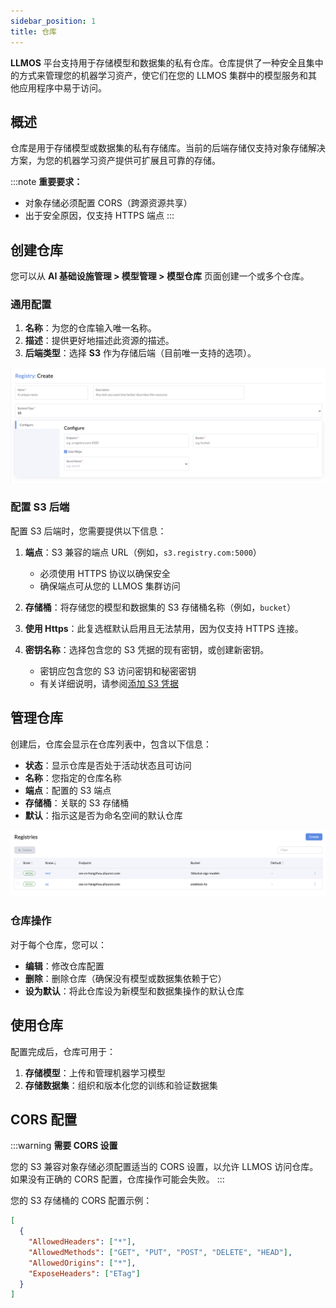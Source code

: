 ```yaml
---
sidebar_position: 1
title: 仓库
---
```


**LLMOS** 平台支持用于存储模型和数据集的私有仓库。仓库提供了一种安全且集中的方式来管理您的机器学习资产，使它们在您的 LLMOS 集群中的模型服务和其他应用程序中易于访问。


## 概述

仓库是用于存储模型或数据集的私有存储库。当前的后端存储仅支持对象存储解决方案，为您的机器学习资产提供可扩展且可靠的存储。

:::note
**重要要求：**
- 对象存储必须配置 CORS（跨源资源共享）
- 出于安全原因，仅支持 HTTPS 端点
:::

## 创建仓库

您可以从 **AI 基础设施管理 > 模型管理 > 模型仓库** 页面创建一个或多个仓库。

### 通用配置

1. **名称**：为您的仓库输入唯一名称。
2. **描述**：提供更好地描述此资源的描述。
3. **后端类型**：选择 **S3** 作为存储后端（目前唯一支持的选项）。

![registry-create](/img/docs/registry-create.png)

### 配置 S3 后端

配置 S3 后端时，您需要提供以下信息：

1. **端点**：S3 兼容的端点 URL（例如，`s3.registry.com:5000`）
   - 必须使用 HTTPS 协议以确保安全
   - 确保端点可从您的 LLMOS 集群访问

2. **存储桶**：将存储您的模型和数据集的 S3 存储桶名称（例如，`bucket`）

3. **使用 Https**：此复选框默认启用且无法禁用，因为仅支持 HTTPS 连接。

4. **密钥名称**：选择包含您的 S3 凭据的现有密钥，或创建新密钥。
   - 密钥应包含您的 S3 访问密钥和秘密密钥
   - 有关详细说明，请参阅[添加 S3 凭据](#adding-s3-credentials)

## 管理仓库

创建后，仓库会显示在仓库列表中，包含以下信息：

- **状态**：显示仓库是否处于活动状态且可访问
- **名称**：您指定的仓库名称
- **端点**：配置的 S3 端点
- **存储桶**：关联的 S3 存储桶
- **默认**：指示这是否为命名空间的默认仓库

![registries-list](/img/docs/registry-list.png)

### 仓库操作

对于每个仓库，您可以：

- **编辑**：修改仓库配置
- **删除**：删除仓库（确保没有模型或数据集依赖于它）
- **设为默认**：将此仓库设为新模型和数据集操作的默认仓库

## 使用仓库

配置完成后，仓库可用于：

1. **存储模型**：上传和管理机器学习模型
2. **存储数据集**：组织和版本化您的训练和验证数据集

## CORS 配置

:::warning
**需要 CORS 设置**

您的 S3 兼容对象存储必须配置适当的 CORS 设置，以允许 LLMOS 访问仓库。如果没有正确的 CORS 配置，仓库操作可能会失败。
:::

您的 S3 存储桶的 CORS 配置示例：

```json
[
  {
    "AllowedHeaders": ["*"],
    "AllowedMethods": ["GET", "PUT", "POST", "DELETE", "HEAD"],
    "AllowedOrigins": ["*"],
    "ExposeHeaders": ["ETag"]
  }
]
```
